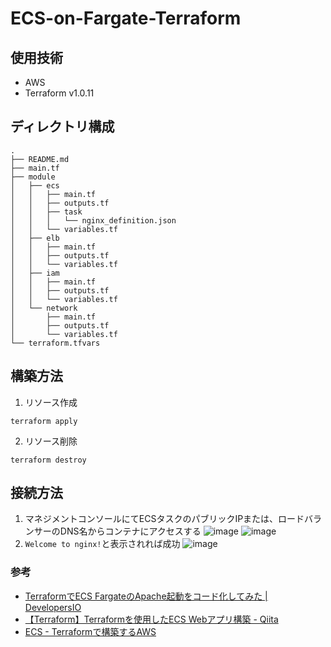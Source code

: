 # ECS-on-Fargate-Terraform

## 使用技術
- AWS
- Terraform v1.0.11

## ディレクトリ構成
```
.
├── README.md
├── main.tf
├── module
│   ├── ecs
│   │   ├── main.tf
│   │   ├── outputs.tf
│   │   ├── task
│   │   │   └── nginx_definition.json
│   │   └── variables.tf
│   ├── elb
│   │   ├── main.tf
│   │   ├── outputs.tf
│   │   └── variables.tf
│   ├── iam
│   │   ├── main.tf
│   │   ├── outputs.tf
│   │   └── variables.tf
│   └── network
│       ├── main.tf
│       ├── outputs.tf
│       └── variables.tf
└── terraform.tfvars
```

## 構築方法
1. リソース作成
```
terraform apply
```

2. リソース削除
```
terraform destroy
```

## 接続方法
1. マネジメントコンソールにてECSタスクのパブリックIPまたは、ロードバランサーのDNS名からコンテナにアクセスする
![image](https://user-images.githubusercontent.com/57606507/159903124-3fa034dd-a11a-45b8-b25a-11f968c03f48.png)
![image](https://user-images.githubusercontent.com/57606507/159903605-2c3c0957-7cdd-4b61-9f67-9c2cb154df03.png)
2. `Welcome to nginx!`と表示されれば成功
![image](https://user-images.githubusercontent.com/57606507/159902516-7116b75e-076c-4a9b-9fba-d8cdcf978915.png)


### 参考
- [TerraformでECS FargateのApache起動をコード化してみた \| DevelopersIO](https://dev.classmethod.jp/articles/terraform-ecs-fargate-apache-run/)
- [【Terraform】Terraformを使用したECS Webアプリ構築 \- Qiita](https://qiita.com/Shoma0210/items/b998a260c5d18839fb7a#ecs)
- [ECS \- Terraformで構築するAWS](https://y-ohgi.com/introduction-terraform/handson/ecs/)